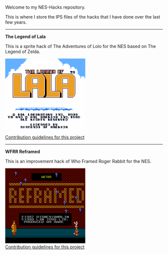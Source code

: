 Welcome to my NES-Hacks repository.

This is where I store the IPS files of the hacks that I have done over the last few years.

---
**The Legend of Lala**

This is a sprite hack of The Adventures of Lolo for the NES based on The Legend of Zelda.

![Intro](/Adventures%20of%20Lolo/The%20Legend%20of%20Lala/Screenshots/The%20Legend%20of%20Lala_000.png)  
[Contribution guidelines for this project](docs/CONTRIBUTING.md)  

---
**WFRR Reframed**

This is an improvement hack of Who Framed Roger Rabbit for the NES.

![Intro](/Who%20Framed%20Roger%20Rabbit/WFRR%20Reframed/Screenshots/WFRR%20Reframed_000.png)  
[Contribution guidelines for this project](docs/CONTRIBUTING.md)  
